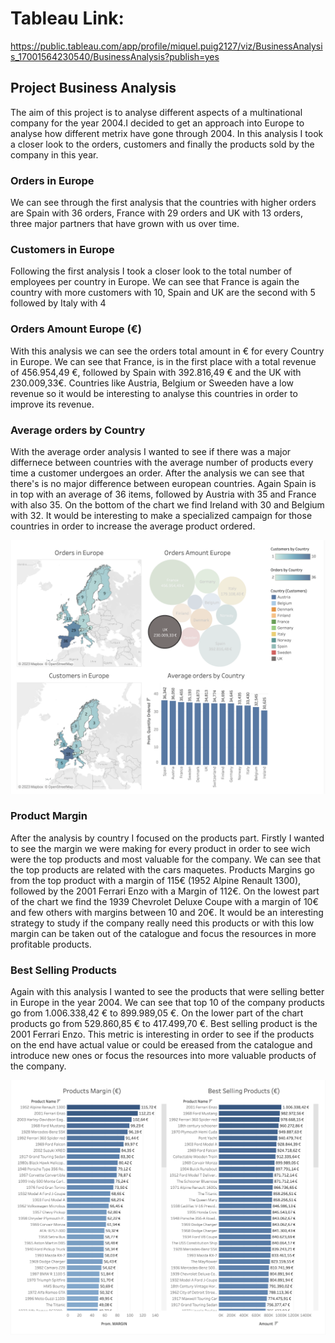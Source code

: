 # Tableau Link: 
https://public.tableau.com/app/profile/miquel.puig2127/viz/BusinessAnalysis_17001564230540/BusinessAnalysis?publish=yes

## Project Business Analysis

The aim of this project is to analyse different aspects of a multinational company for the year 2004.I decided to get an approach into Europe to analyse how different metrix have gone through 2004. In this analysis I took a closer look to the orders, customers and finally the products sold by the company in this year.

### Orders in Europe
We can see through the first analysis that the countries with higher orders are Spain with 36 orders, France with 29 orders and UK with 13 orders, three major partners that have grown with us over time.

### Customers in Europe
Following the first analysis I took a closer look to the total number of employees per country in Europe. We can see that France is again the country with more customers with 10, Spain and UK are the second with 5 followed by Italy with 4

### Orders Amount Europe (€)
With this analysis we can see the orders total amount in € for every Country in Europe. We can see that France, is in the first place with a total revenue of 456.954,49 €, followed by Spain with 392.816,49 € and the UK with 230.009,33€. Countries like Austria, Belgium or Sweeden have a low revenue so it would be interesting to analyse this countries in order to improve its revenue.

### Average orders by Country

With the average order analysis I wanted to see if there was a major differnece between countries with the average number of products every time a customer undergoes an order. After the analysis we can see that there's is no major difference between european countries. Again Spain is in top with an average of 36 items, followed by Austria with 35 and France with also 35. On the bottom of the chart we find Ireland with 30 and Belgium with 32. It would be interesting to make a specialized campaign for those countries in order to increase the average product ordered.

![Alt text](image.png)

### Product Margin

After the analysis by country I focused on the products part. Firstly I wanted to see the margin we were making for every product in order to see wich were the top products and most valuable for the company. We can see that the top products are related with the cars maquetes. Products Margins go from the top product with a margin of 115€ (1952 Alpine Renault 1300), followed by the 2001 Ferrari Enzo with a Margin of 112€. On the lowest part of the chart we find the 1939 Chevrolet Deluxe Coupe with a margin of 10€ and few others with margins between 10 and 20€. It would be an interesting strategy to study if the company really need this products or with this low margin can be taken out of the catalogue and focus the resources in more profitable products.

### Best Selling Products

Again with this analysis I wanted to see the products that were selling better in Europe in the year 2004. We can see that top 10 of the company products go from 1.006.338,42 € to 899.989,05 €. 
On the lower part of the chart products go from 529.860,85 € to 417.499,70 €.
Best selling product is the 2001 Ferrari Enzo. This metric is interesting in order to see if the products on the end have actual value or could be ereased from the catalogue and introduce new ones or focus the resources into more valuable products of the company.

![Alt text](image-1.png)
